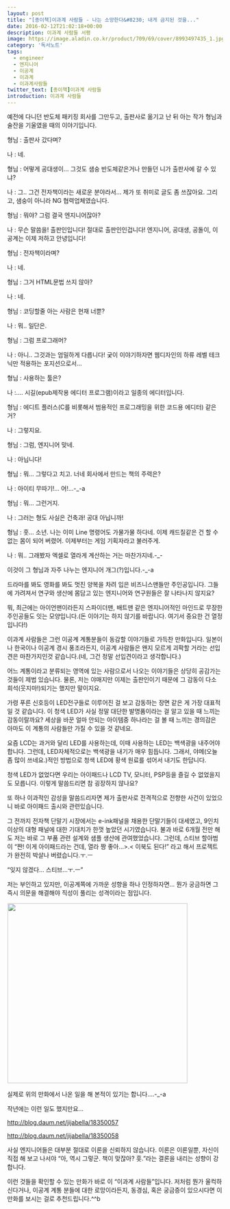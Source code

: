 ```yaml
---
layout: post
title: "[종이책]이과계 사람들 - 나는 소망한다&#8230; 내게 금지된 것을..."
date: 2016-02-12T21:02:18+00:00
description: 이과계 사람들 서평
image: https://image.aladin.co.kr/product/709/69/cover/8993497435_1.jpg . 
category: '독서노트'
tags:
  - engineer
  - 엔지니어
  - 이공계
  - 이과계
  - 이과계사람들
twitter_text: [종이책]이과계 사람들  
introduction: 이과계 사람들
---
```


예전에 다니던 반도체 패키징 회사를 그만두고, 출판사로 옮기고 난 뒤 아는 작가 형님과 술잔을 기울였을 때의 이야기입니다.

형님 : 출판사 갔다며?
  
나 : 네.
  
형님 : 어떻게 공대생이&#8230; 그것도 샘숭 반도체같은거나 만들던 니가 출판사에 갈 수 있냐?
  
나 : 그.. 그건 전자책이라는 새로운 분야라서&#8230; 제가 또 취미로 글도 좀 쓰잖아요. 그리고, 샘숭이 아니라 NG 협력업체였습니다.
  
형님 : 뭐야? 그럼 결국 엔지니어잖아?
  
나 : 무슨 말씀을! 출판인입니다! 절대로 출판인인겁니다! 엔지니어, 공대생, 공돌이, 이공계는 이제 저하고 안녕입니다!
  
형님 : 전자책이라며?
  
나 : 네.
  
형님 : 그거 HTML문법 쓰지 않아?
  
나 : 네.
  
형님 : 코딩할줄 아는 사람은 현재 너뿐?
  
나 : 뭐.. 일단은.
  
형님 : 그럼 프로그래머?
  
나 : 아니.. 그것과는 엄밀하게 다릅니다! 궂이 이야기하자면 웹디자인의 하류 레벨 테크닉만 적용하는 포지션으로서&#8230;
  
형님 : 사용하는 툴은?
  
나 :&#8230;. 시길(epub제작용 에디터 프로그램)이라고 일종의 에디터입니다.
  
형님 : 에디트 플러스(C를 비롯해서 범용적인 프로그래밍을 위한 코드용 에디터) 같은거?
  
나 : 그렇지요.
  
형님 : 그럼, 엔지니어 맞네.
  
나 : 아닙니다!
  
형님 : 뭐&#8230; 그렇다고 치고. 너네 회사에서 만드는 책의 주력은?
  
나 : 아이티 무따기!&#8230; 어!&#8230;-_-a
  
형님 : 뭐&#8230; 그런거지.

나 : 그러는 형도 사실은 건축과! 공대 아닙니까!
  
형님 : 훗&#8230; 소년. 나는 이미 Line 명령어도 가물가물 하다네. 이제 캐드질같은 건 할 수 없는 몸이 되어 버렸어. 이제부터는 게임 기획자라고 불러주게.
  
나 : 뭐.. 그래봤자 엑셀로 열라게 계산하는 거는 마찬가지네.-_-

이것이 그 형님과 자주 나누는 엔지니어 개그(?)입니다.-_-a

드라마를 봐도 영화를 봐도 멋진 양복을 차려 입은 비즈니스맨들만 주인공입니다. 그들에 가려져서 연구와 생산에 몸담고 있는 엔지니어와 연구원들은 잘 나타나지 않지요?
  
뭐, 최근에는 아이언맨이라든지 스파이더맨, 배트맨 같은 엔지니어적인 마인드로 무장한 주인공들도 잇는 모양입니다.(돈 이야기는 하지 않기를 바랍니다. 여기서 중요한 건 열정입니다!)

이과계 사람들은 그런 이공계 계통분들이 동감할 이야기들로 가득찬 만화입니다. 일본이나 한국이나 이공계 경시 풍조라든지, 이공계 사람들은 왠지 모르게 괴팍할 거라는 선입견은 마찬가지인것 같습니다.(네, 그건 정말 선입견이라고 생각합니다.)

어느 계통이라고 분류되는 영역에 있는 사람으로서 나오는 이야기들은 상당히 공감가는 것들이 제법 있습니다. 물론, 저는 야매지만 이제는 출판인이기 때문에 그 감동이 다소 희석(웃지마!)되기는 했지만 말이지요.

가령 푸른 신호등이 LED전구들로 이루어진 걸 보고 감동하는 장면 같은 게 가장 대표적일 것 같습니다. 이 청색 LED가 사실 정말 대단한 발명품이라는 걸 알고 있을 때 느끼는 감동이랄까요? 세상을 바꾼 얼마 안되는 아이템중 하나라는 걸 볼 때 느끼는 경의감은 아마도 이 계통의 사람들만 가질 수 있을 것 같네요.

요즘 LCD는 과거와 달리 LED를 사용하는데, 이때 사용하는 LED는 백색광을 내주어야 합니다. 그런데, LED자체적으로는 백색광을 내기가 매우 힘듭니다. 그래서, 야메(오늘 좀 많이 쓰네요.)적인 방법으로 청색 LED에 황색 원료를 섞어서 내기도 한답니다.

청색 LED가 없었다면 우리는 아이패드나 LCD TV, 모니터, PSP등을 즐길 수 없었을지도 모릅니다. 이렇게 말씀드리면 참 굉장하지 않나요?

또 하나 이과적인 감성을 말씀드리자면 제가 출판사로 전격적으로 전향한 사건이 있었으니 바로 아이패드 출시와 관련있습니다.

그 전까지 전자책 단말기 시장에서는 e-ink패널을 채용한 단말기들이 대세였고, 9인치 이상의 대형 패널에 대한 기대치가 한껏 높았던 시기였습니다. 불과 바로 6개월 전만 해도 저는 바로 그 부품 관련 설계와 샘플 생산에 관여했었습니다. 그런데, 스티브 할아범이 &#8220;짠! 이게 아이패드라는 건데, 열라 짱 좋아&#8230;>.< 이북도 된다!&#8221; 라고 해서 프로젝트가 완전히 박살나 버렸습니다.ㅜ.ㅡ

&#8220;잊지 않겠다&#8230; 스티브&#8230;ㅜ.ㅡ&#8221;

저는 부인하고 있지만, 이공계쪽에 가까운 성향을 하나 인정하자면&#8230; 뭔가 궁금하면 그 즉시 의문을 해결해야 직성이 풀리는 성격이라는 점입니다.

<img id="A_196E92314CFF9561373ABE" class="tx-daum-image" src="http://cfile209.uf.daum.net/image/196E92314CFF9561373ABE" alt="" width="420" border="0" hspace="1" vspace="1" />

실제로 위의 만화에서 나온 일을 해 본적이 있기는 합니다&#8230;.-_-a

작년에는 이런 일도 했지만요&#8230;

<http://blog.daum.net/jijabella/18350057>
  
<http://blog.daum.net/jijabella/18350058>

사실 엔지니어들은 대부분 절대로 이론을 신뢰하지 않습니다. 이론은 이론일뿐, 자신이 직접 해 보고 나서야 &#8220;아, 역시 그렇군. 책이 맞잖아? 훗.&#8221;라는 결론을 내리는 성향이 강합니다.

이런 것들을 확인할 수 있는 만화가 바로 이 &#8220;이과계 사람들&#8221;입니다. 저처럼 뭔가 울컥하신다거나, 이공계 계통 분들에 대한 로망이라든지, 동경심, 혹은 궁금증이 있으시다면 이 만화를 보시는 걸로 추천드립니다.^^b
